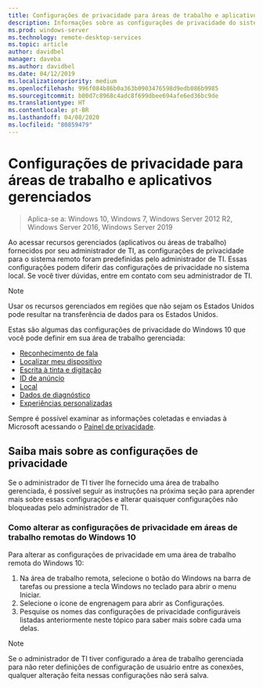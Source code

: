 ```yaml
---
title: Configurações de privacidade para áreas de trabalho e aplicativos gerenciados
description: Informações sobre as configurações de privacidade do sistema remoto ao usar áreas de trabalho e aplicativos gerenciados.
ms.prod: windows-server
ms.technology: remote-desktop-services
ms.topic: article
author: davidbel
manager: daveba
ms.author: davidbel
ms.date: 04/12/2019
ms.localizationpriority: medium
ms.openlocfilehash: 996f084b86b0a363b0903476598d9edb086b9985
ms.sourcegitcommit: b00d7c8968c4adc8f699dbee694afe6ed36bc9de
ms.translationtype: HT
ms.contentlocale: pt-BR
ms.lasthandoff: 04/08/2020
ms.locfileid: "80859479"
---
```

# <a name="privacy-settings-for-managed-apps-and-desktops"></a>Configurações de privacidade para áreas de trabalho e aplicativos gerenciados

>Aplica-se a: Windows 10, Windows 7, Windows Server 2012 R2, Windows Server 2016, Windows Server 2019

Ao acessar recursos gerenciados (aplicativos ou áreas de trabalho) fornecidos por seu administrador de TI, as configurações de privacidade para o sistema remoto foram predefinidas pelo administrador de TI. Essas configurações podem diferir das configurações de privacidade no sistema local. Se você tiver dúvidas, entre em contato com seu administrador de TI.

>[!NOTE]
>Usar os recursos gerenciados em regiões que não sejam os Estados Unidos pode resultar na transferência de dados para os Estados Unidos.

Estas são algumas das configurações de privacidade do Windows 10 que você pode definir em sua área de trabalho gerenciada:

- [Reconhecimento de fala](https://go.microsoft.com/fwlink/?linkid=874646)
- [Localizar meu dispositivo](https://go.microsoft.com/fwlink/?linkid=533063)
- [Escrita à tinta e digitação](https://go.microsoft.com/fwlink/?linkid=874646)
- [ID de anúncio](https://go.microsoft.com/fwlink/?linkid=838419)
- [Local](https://go.microsoft.com/fwlink/?linkid=529987)
- [Dados de diagnóstico](https://go.microsoft.com/fwlink/?linkid=614828)
- [Experiências personalizadas](https://go.microsoft.com/fwlink/?linkid=614828)

Sempre é possível examinar as informações coletadas e enviadas à Microsoft acessando o [Painel de privacidade](https://go.microsoft.com/fwlink/?linkid=864206).

## <a name="learn-more-about-privacy-settings"></a>Saiba mais sobre as configurações de privacidade

Se o administrador de TI tiver lhe fornecido uma área de trabalho gerenciada, é possível seguir as instruções na próxima seção para aprender mais sobre essas configurações e alterar quaisquer configurações não bloqueadas pelo administrador de TI.

### <a name="how-to-change-privacy-settings-in-windows-10-remote-desktops"></a>Como alterar as configurações de privacidade em áreas de trabalho remotas do Windows 10

Para alterar as configurações de privacidade em uma área de trabalho remota do Windows 10:

1. Na área de trabalho remota, selecione o botão do Windows na barra de tarefas ou pressione a tecla Windows no teclado para abrir o menu Iniciar.
2. Selecione o ícone de engrenagem para abrir as Configurações.
3. Pesquise os nomes das configurações de privacidade configuráveis listadas anteriormente neste tópico para saber mais sobre cada uma delas.

>[!NOTE]
> Se o administrador de TI tiver configurado a área de trabalho gerenciada para não reter definições de configuração de usuário entre as conexões, qualquer alteração feita nessas configurações não será salva.
